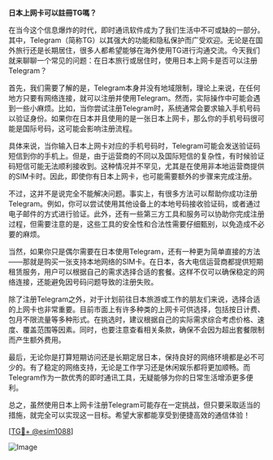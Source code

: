 **日本上网卡可以註冊TG嗎？**

在当今这个信息爆炸的时代，即时通讯软件成为了我们生活中不可或缺的一部分。其中，Telegram（简称TG）以其强大的功能和隐私保护而广受欢迎。无论是在国外旅行还是长期居住，很多人都希望能够在海外使用TG进行沟通交流。今天我们就来聊聊一个常见的问题：在日本旅行或居住时，使用日本上网卡是否可以注册Telegram？

首先，我们需要了解的是，Telegram本身并没有地域限制，理论上来说，在任何地方只要有网络连接，就可以注册并使用Telegram。然而，实际操作中可能会遇到一些小麻烦。比如，当你尝试注册Telegram时，系统通常会要求输入手机号码以验证身份。如果你在日本并且使用的是一张日本上网卡，那么你的手机号码很可能是国际号码，这可能会影响注册流程。

具体来说，当你输入日本上网卡对应的手机号码时，Telegram可能会发送验证码短信到你的手机上。但是，由于运营商的不同以及国际短信的复杂性，有时候验证码短信可能无法顺利接收到。这种情况并不罕见，尤其是在使用非本地运营商提供的SIM卡时。因此，即使你有日本上网卡，也可能需要额外的步骤来完成注册。

不过，这并不是说完全不能解决问题。事实上，有很多方法可以帮助你成功注册Telegram。例如，你可以尝试使用其他设备上的本地号码接收验证码，或者通过电子邮件的方式进行验证。此外，还有一些第三方工具和服务可以协助你完成注册过程，但需要注意的是，这些工具的安全性和合法性需要仔细甄别，以免造成不必要的麻烦。

当然，如果你只是偶尔需要在日本使用Telegram，还有一种更为简单直接的方法——那就是购买一张支持本地网络的SIM卡。在日本，各大电信运营商都提供短期租赁服务，用户可以根据自己的需求选择合适的套餐。这样不仅可以确保稳定的网络连接，还能避免因号码问题导致的注册失败。

除了注册Telegram之外，对于计划前往日本旅游或工作的朋友们来说，选择合适的上网卡也非常重要。目前市面上有许多种类的上网卡可供选择，包括按日计费、包月不限流量等多种形式。在挑选时，建议根据自己的实际需求综合考虑价格、速度、覆盖范围等因素。同时，也要注意查看相关条款，确保不会因为超出套餐限制而产生额外费用。

最后，无论你是打算短期访问还是长期定居日本，保持良好的网络环境都是必不可少的。有了稳定的网络支持，无论是工作学习还是休闲娱乐都将更加顺畅。而Telegram作为一款优秀的即时通讯工具，无疑能够为你的日常生活增添更多便利。

总之，虽然使用日本上网卡注册Telegram可能存在一定挑战，但只要采取适当的措施，就完全可以实现这一目标。希望大家都能享受到便捷高效的通信体验！

[[TG💪+ @esim1088](https://t.me/s/esim1088)]

![Image](https://i.postimg.cc/4NQfJmqS/Snipaste-2025-05-13-00-14-12.png)